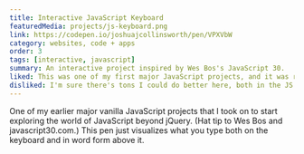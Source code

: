 ```yaml
---
title: Interactive JavaScript Keyboard
featuredMedia: projects/js-keyboard.png
link: https://codepen.io/joshuajcollinsworth/pen/VPXVbW
category: websites, code + apps
order: 3
tags: [interactive, javascript]
summary: An interactive project inspired by Wes Bos's JavaScript 30.
liked: This was one of my first major JavaScript projects, and it was really fun to figure it all out.
disliked: I'm sure there's tons I could do better here, both in the JS and the CSS, being something I built so long ago. It'd also be cool to make the other keys, like alt, work like shift does and show the altered characters.
---
```


One of my earlier major vanilla JavaScript projects that I took on to start exploring the world of JavaScript beyond jQuery. (Hat tip to Wes Bos and javascript30.com.) This pen just visualizes what you type both on the keyboard and in word form above it.
